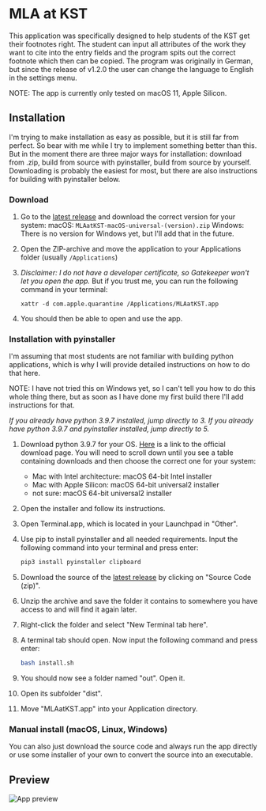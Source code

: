 # MLA at KST

This application was specifically designed to help students of the KST get their footnotes right. The student can input all attributes of the work they want to cite into the entry fields and the program spits out the correct footnote which then can be copied.
The program was originally in German, but since the release of v1.2.0 the user can change the language to English in the settings menu.

NOTE: The app is currently only tested on macOS 11, Apple Silicon.

## Installation

I'm trying to make installation as easy as possible, but it is still far from perfect. So bear with me while I try to implement something better than this.
But in the moment there are three major ways for installation: download from .zip, build from source with pyinstaller, build from source by yourself.
Downloading is probably the easiest for most, but there are also instructions for building with pyinstaller below.

### Download

1.  Go to the [latest release](https://github.com/Timo-Frueh/mlaatkst/releases/latest) and download the correct version for your system:
    macOS: `MLAatKST-macOS-universal-(version).zip`
    Windows: There is no version for Windows yet, but I'll add that in the future.

2.  Open the ZIP-archive and move the application to your Applications folder (usually `/Applications`)

3.  _Disclaimer: I do not have a developer certificate, so Gatekeeper won't let you open the app._
    But if you trust me, you can run the following command in your terminal:
    ~~~ shell
    xattr -d com.apple.quarantine /Applications/MLAatKST.app
    ~~~

4.  You should then be able to open and use the app.

### Installation with pyinstaller

I'm assuming that most students are not familiar with building python applications, which is why I will provide detailed instructions on how to do that here.

NOTE: I have not tried this on Windows yet, so I can't tell you how to do this whole thing there, but as soon as I have done my first build there I'll add instructions for that.

_If you already have python 3.9.7 installed, jump directly to 3.
If you already have python 3.9.7 and pyinstaller installed, jump directly to 5._

1.  Download python 3.9.7 for your OS. [Here](https://www.python.org/downloads/release/python-397) is a link to the official download page.
    You will need to scroll down until you see a table containing downloads and then choose the correct one for your system:

    - Mac with Intel architecture: macOS 64-bit Intel installer
    - Mac with Apple Silicon: macOS 64-bit universal2 installer
    - not sure: macOS 64-bit universal2 installer

2.  Open the installer and follow its instructions.

3.  Open Terminal.app, which is located in your Launchpad in "Other".

4.  Use pip to install pyinstaller and all needed requirements. Input the following command into your terminal and press enter:
    ``` bash
    pip3 install pyinstaller clipboard
    ```

5.  Download the source of the [latest release](https://github.com/Timo-Frueh/mlaatkst/releases/latest) by clicking on "Source Code (zip)".

6.  Unzip the archive and save the folder it contains to somewhere you have access to and will find it again later.

7.  Right-click the folder and select "New Terminal tab here".

8.  A terminal tab should open. Now input the following command and press enter:
    ``` bash
    bash install.sh
    ```

9.  You should now see a folder named "out". Open it.

10. Open its subfolder "dist".

11. Move "MLAatKST.app" into your Application directory.

### Manual install (macOS, Linux, Windows)

You can also just download the source code and always run the app directly or use some installer of your own to convert the source into an executable.

## Preview

![App preview](https://user-images.githubusercontent.com/84284672/136099397-e57edd3b-f5a7-407c-be04-33a03d6d8a70.png "Preview")
